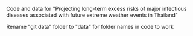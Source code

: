 Code and data for "Projecting long-term excess risks of major infectious diseases associated with future extreme weather events in Thailand"

Rename "git data" folder to "data" for folder names in code to work
